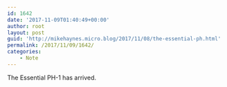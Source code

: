 ```yaml
---
id: 1642
date: '2017-11-09T01:40:49+00:00'
author: root
layout: post
guid: 'http://mikehaynes.micro.blog/2017/11/08/the-essential-ph.html'
permalink: /2017/11/09/1642/
categories:
    - Note
---
```


The Essential PH-1 has arrived.